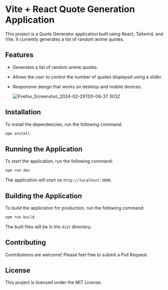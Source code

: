 # Vite + React Quote Generation Application

This project is a Quote Generator application built using React, Tailwind, and Vite. It currently generates a list of random anime quotes.

## Features

- Generates a list of random anime quotes.
- Allows the user to control the number of quotes displayed using a slider.
- Responsive design that works on desktop and mobile devices.

  ![Firefox_Screenshot_2024-02-29T00-06-37 303Z](https://github.com/xmyoot/anime-quote-generator/assets/15240538/e4455fa7-686d-471b-a291-fd294e4b2107)


## Installation

To install the dependencies, run the following command:

```bash
npm install
```

## Running the Application

To start the application, run the following command:


```bash
npm run dev
```

The application will start on `http://localhost:3000`.

## Building the Application

To build the application for production, run the following command:


```bash
npm run build
```

The built files will be in the `dist` directory.

## Contributing

Contributions are welcome! Please feel free to submit a Pull Request.

## License

This project is licensed under the MIT License.
